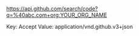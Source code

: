 https://api.github.com/search/code?q=%40abc.com+org:YOUR_ORG_NAME

Key: Accept
Value: application/vnd.github.v3+json
